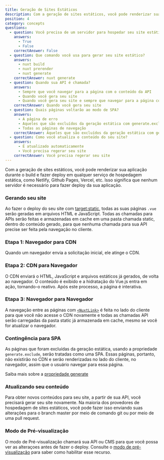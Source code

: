 ```yaml
---
title: Geração de Sites Estáticos
description: Com a geração de sites estáticos, você pode renderizar sua aplicação durante o build e fazer deploy em qualquer serviço de hospedagem estática como Netlify, Github Pages, Vercel, etc.
position: 4
category: concepts
questions:
  - question: Você precisa de um servidor para hospedar seu site estático?
    answers:
      - True
      - False
    correctAnswer: False
  - question: Que comando você usa para gerar seu site estático?
    answers:
      - nuxt build
      - nuxt prerender
      - nuxt generate
    correctAnswer: nuxt generate
  - question: Quando sua API é chamada?
    answers:
      - Sempre que você navegar para a página com o conteúdo da API
      - Quando você gera seu site
      - Quando você gera seu site e sempre que navegar para a página com o conteúdo da API
    correctAnswer: Quando você gera seu site
  - question: Quais páginas voltarão ao modo de SPA?
    answers:
      - A página de erro
      - Aqueles que são excluídos da geração estática com generate.exclude
      - Todas as páginas de navegação
    correctAnswer: Aqueles que são excluídos da geração estática com generate.exclude
  - question: Como você atualiza o conteúdo do seu site?
    answers:
      - É atualizado automaticamente
      - Você precisa regerar seu site
    correctAnswer: Você precisa regerar seu site
---
```


Com a geração de sites estáticos, você pode renderizar sua aplicação durante o build e fazer deploy em qualquer serviço de hospedagem estática, como Netlify, Github Pages, Vercel, etc. Isso significa que nenhum servidor é necessário para fazer deploy da sua aplicação.

### Gerando seu site

Ao fazer o deploy do seu site com [target:static](/guides/features/deployment-targets#static-hosting), todas as suas páginas `.vue` serão geradas em arquivos HTML e JavaScript. Todas as chamadas para APIs serão feitas e armazenadas em cache em uma pasta chamada static, dentro do conteúdo gerado, para que nenhuma chamada para sua API precise ser feita pela navegação no cliente.

### Etapa 1: Navegador para CDN

Quando um navegador envia a solicitação inicial, ele atinge o CDN.

### Etapa 2: CDN para Navegador

O CDN enviará o HTML, JavaScript e arquivos estáticos já gerados, de volta ao navegador. O conteúdo é exibido e a hidratação do Vue.js entra em ação, tornando-o reativo. Após este processo, a página é interativa.

### Etapa 3: Navegador para Navegador

A navegação entre as páginas com [`<NuxtLink>`](/guides/features/nuxt-components#the-nuxtlink-component) é feita no lado do cliente para que você não acesse o CDN novamente e todas as chamadas API serão carregadas da pasta static já armazenada em cache, mesmo se você for atualizar o navegador.

### Contingência para SPA

As páginas que foram excluídas da geração estática, usando a propriedade `generate.exclude`, serão tratadas como uma SPA. Essas páginas, portanto, não existirão no CDN e serão renderizadas no lado do cliente, no navegador, assim que o usuário navegar para essa página.

<base-alert type="next">

Saiba mais sobre a [propriedade generate](/guides/configuration-glossary/configuration-generate#exclude)

</base-alert>

### Atualizando seu conteúdo

Para obter novos conteúdos para seu site, a partir de sua API, você precisará gerar seu site novamente. Na maioria dos provedores de hospedagem de sites estáticos, você pode fazer isso enviando suas alterações para o branch master por meio de comando git ou por meio de uma pull request.

### Modo de Pré-visualização

O modo de Pré-visualização chamará sua API ou CMS para que você possa ver as alteraçoes antes de fazer o deploy. Consulte o [modo de pré-visualização](/guides/features/live-preview) para saber como habilitar esse recurso.

<quiz :questions="questions"></quiz>
